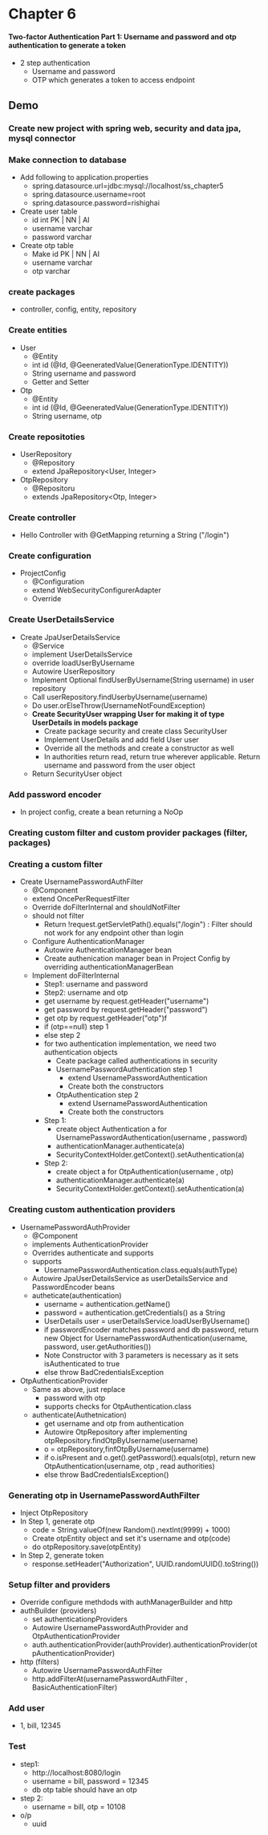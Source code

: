 # Chapter 6

#### Two-factor Authentication Part 1: Username and password and otp authentication to generate a token

- 2 step authentication
    - Username and password
    - OTP which generates a token to access endpoint

## Demo

### Create new project with spring web, security and data jpa, mysql connector

### Make connection to database
- Add following to application.properties
    - spring.datasource.url=jdbc:mysql://localhost/ss_chapter5
    - spring.datasource.username=root
    - spring.datasource.password=rishighai
- Create user table
    - id int PK | NN | AI
    - username varchar
    - password varchar
- Create otp table
    - Make id PK | NN | AI
    - username varchar
    - otp varchar
    
### create packages
- controller, config, entity, repository

### Create entities
- User
    - @Entity
    - int id (@Id, @GeeneratedValue(GenerationType.IDENTITY))
    - String username and password
    - Getter and Setter
- Otp
    - @Entity
    - int id (@Id, @GeeneratedValue(GenerationType.IDENTITY))
    - String username, otp
    
### Create repositoties
- UserRepository
    - @Repository
    - extend JpaRepository<User, Integer>
- OtpRepository
    - @Repositoru
    - extends JpaRepository<Otp, Integer>

### Create controller
- Hello Controller with @GetMapping returning a String ("/login")

### Create configuration
- ProjectConfig
    - @Configuration
    - extend WebSecurityConfigurerAdapter
    - Override
    
### Create UserDetailsService
- Create JpaUserDetailsService
    - @Service
    - implement UserDetailsService
    - override loadUserByUsername
    - Autowire UserRepository
    - Implement Optional<User> findUserByUsername(String username) in user repository
    - Call userRepository.findUserbyUsername(username)
    - Do user.orElseThrow(UsernameNotFoundException)
    - <b>Create SecurityUser wrapping User for making it of type UserDetails in models package</b>
        - Create package security and create class SecurityUser
        - Implement UserDetails and add field User user
        - Override all the methods  and create a constructor as well
        - In authorities return read, return true wherever applicable. Return username and password from the user object
    - Return SecurityUser object
    
### Add password encoder
- In project config, create a bean returning a NoOp

### Creating custom filter and custom provider packages (filter, packages)

### Creating a custom filter
- Create UsernamePasswordAuthFilter
    - @Component
    - extend OncePerRequestFilter
    - Override doFilterInternal and shouldNotFilter
    - should not filter
        - Return !request.getServletPath().equals("/login") : Filter should not work for any endpoint other than login
    - Configure AuthenticationManager
        - Autowire AuthenticationManager bean
        - Create authenication manager bean in Project Config by overriding authenticationManagerBean
    - Implement doFilterInternal
        - Step1: username and password
        - Step2: username and otp
        - get username by request.getHeader("username")
        - get password by request.getHeader("password")
        - get otp by request.getHeader("otp")f
        - if (otp==null) step 1
        - else step 2
        - for two authentication implementation, we need two authentication objects
            - Ceate package called authentications in security
            - UsernamePasswordAuthentication step 1
                - extend UsernamePasswordAuthentication
                - Create both the constructors
            - OtpAuthentication step 2
                - extend UsernamePasswordAuthentication
                - Create both the constructors
        - Step 1:
            - create object Authentication a for UsernamePasswordAuthentication(username , password)
            - authenticationManager.authenticate(a)
            - SecurityContextHolder.getContext().setAuthentication(a)
        - Step 2:
            - create object a for OtpAuthentication(username , otp)
            - authenticationManager.authenticate(a)
            - SecurityContextHolder.getContext().setAuthentication(a)
    
### Creating custom authentication providers
- UsernamePasswordAuthProvider
    - @Component
    - implements AuthenticationProvider
    - Overrides authenticate and supports
    - supports
        - UsernamePasswordAuthentication.class.equals(authType)
    - Autowire JpaUserDetailsService as userDetailsService and PasswordEncoder beans
    - autheticate(authentication)
        - username = authentication.getName()
        - password = authentication.getCredentials() as a String
        - UserDetails user = userDetailsService.loadUserByUsername()
        - if passwordEncoder matches password and db password, return new Object for UsernamePasswordAuthentication(username, password, user.getAuthorities())
        - Note Constructor with 3 parameters is necessary as it sets isAuthenticated to true
        - else throw BadCredentialsException
- OtpAuthenticationProvider
    - Same as above, just replace  
        - password with otp
        - supports checks for OtpAuthentication.class
    - authenticate(Authetnication)
        - get username and otp from authentication
        - Autowire OtpRepository after implementing otpRepository.findOtpByUsername(username)
        - o = otpRepository,finfOtpByUsername(username)
        - if o.isPresent and o.get().getPassword().equals(otp), return new OtpAuthentication(username, otp , read authorities)
        - else throw BadCredentialsException()
    

### Generating otp in UsernamePasswordAuthFilter
- Inject OtpRepository
- In Step 1, generate otp
    - code = String.valueOf(new Random().nextInt(9999) + 1000)
    - Create otpEntity object and set it's username and otp(code)
    - do otpRepository.save(otpEntity)
- In Step 2, generate token
    - response.setHeader("Authorization", UUID.randomUUID().toString())

### Setup filter and providers
- Override configure methdods  with authManagerBuilder and http
- authBuilder (providers)
    - set authenticationpProviders
    - Autowire UsernamePasswordAuthProvider and OtpAuthenticationProvider
    - auth.authenticationProvider(authProvider).authenticationProvider(otpAuthenticationProvider)
- http (filters)
    - Autowire UsernamePasswordAuthFilter
    - http.addFilterAt(usernamePasswordAuthFilter , BasicAuthenticationFilter)
    
### Add user 
- 1, bill, 12345

### Test 

- step1:
    - http://localhost:8080/login
    - username = bill, password = 12345
    - db otp table should have an otp
- step 2:
    - username = bill, otp = 10108
- o/p
    - uuid